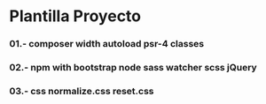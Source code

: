 # Plantilla Proyecto
### 01.- composer width autoload psr-4 classes
### 02.- npm with bootstrap node sass watcher scss jQuery
### 03.- css normalize.css reset.css